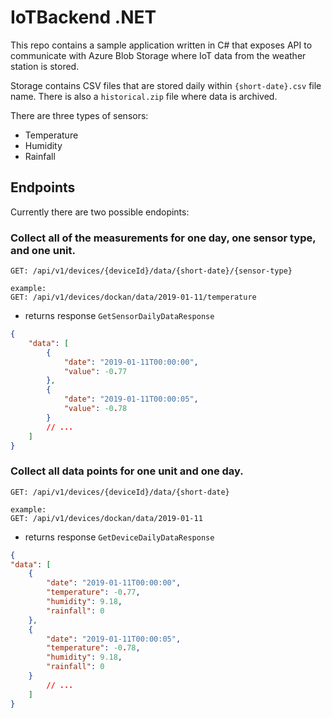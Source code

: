 # IoTBackend .NET

This repo contains a sample application written in C# that exposes API to communicate with Azure Blob Storage where IoT data from the weather station is stored.

Storage contains CSV files that are stored daily within `{short-date}.csv` file name. There is also a `historical.zip` file where data is archived.

There are three types of sensors:
- Temperature
- Humidity
- Rainfall

## Endpoints

Currently there are two possible endopints:

### Collect all of the measurements for one day, one sensor type, and one unit.
```
GET: /api/v1/devices/{deviceId}/data/{short-date}/{sensor-type}

example:
GET: /api/v1/devices/dockan/data/2019-01-11/temperature
```
- returns response `GetSensorDailyDataResponse`
```json
{
    "data": [
        {
            "date": "2019-01-11T00:00:00",
            "value": -0.77
        },
        {
            "date": "2019-01-11T00:00:05",
            "value": -0.78
        }
        // ...
    ]
}
```

### Collect all data points for one unit and one day.

```
GET: /api/v1/devices/{deviceId}/data/{short-date}

example:
GET: /api/v1/devices/dockan/data/2019-01-11
```
- returns response `GetDeviceDailyDataResponse`
```json
{
"data": [
    {
        "date": "2019-01-11T00:00:00",
        "temperature": -0.77,
        "humidity": 9.18,
        "rainfall": 0
    },
    {
        "date": "2019-01-11T00:00:05",
        "temperature": -0.78,
        "humidity": 9.18,
        "rainfall": 0
    }
        // ...
    ]
}
```